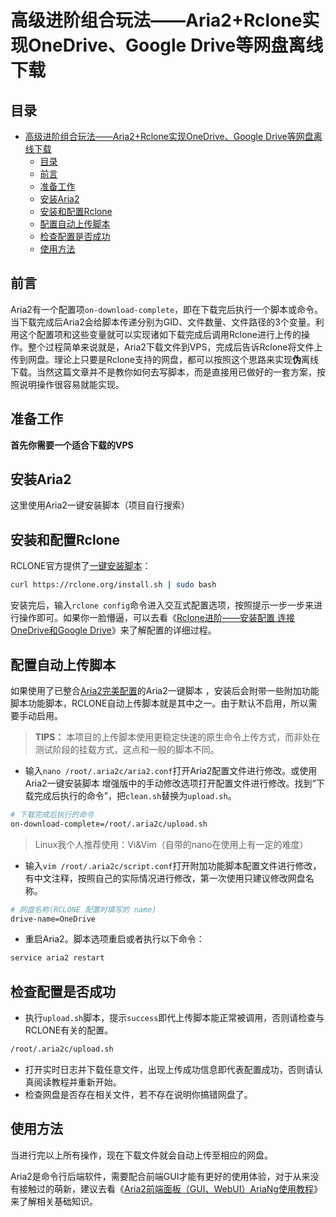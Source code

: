 # 高级进阶组合玩法——Aria2+Rclone实现OneDrive、Google Drive等网盘离线下载

## 目录

- [高级进阶组合玩法——Aria2+Rclone实现OneDrive、Google Drive等网盘离线下载](#高级进阶组合玩法aria2rclone实现onedrivegoogle-drive等网盘离线下载)
  - [目录](#目录)
  - [前言](#前言)
  - [准备工作](#准备工作)
  - [安装Aria2](#安装aria2)
  - [安装和配置Rclone](#安装和配置rclone)
  - [配置自动上传脚本](#配置自动上传脚本)
  - [检查配置是否成功](#检查配置是否成功)
  - [使用方法](#使用方法)

## 前言

Aria2有一个配置项`on-download-complete`，即在下载完后执行一个脚本或命令。当下载完成后Aria2会给脚本传递分别为GID、文件数量、文件路径的3个变量。利用这个配置项和这些变量就可以实现诸如下载完成后调用Rclone进行上传的操作。整个过程简单来说就是，Aria2下载文件到VPS，完成后告诉Rclone将文件上传到网盘。理论上只要是Rclone支持的网盘，都可以按照这个思路来实现**伪**离线下载。当然这篇文章并不是教你如何去写脚本，而是直接用已做好的一套方案，按照说明操作很容易就能实现。

## 准备工作

**首先你需要一个适合下载的VPS**

## 安装Aria2

这里使用Aria2一键安装脚本（项目自行搜索）

## 安装和配置Rclone

RCLONE官方提供了[一键安装脚本](https://rclone.org/install/#script-installati)：

```sh
curl https://rclone.org/install.sh | sudo bash
```

安装完后，输入`rclone config`命令进入交互式配置选项，按照提示一步一步来进行操作即可。如果你一脸懵逼，可以去看《[Rclone进阶——安装配置 连接OneDrive和Google Drive](https://github.com/mayjack0312/my-blog/blob/main/Rclone%E8%BF%9B%E9%98%B6%E2%80%94%E2%80%94%E5%AE%89%E8%A3%85%E9%85%8D%E7%BD%AE%20%E8%BF%9E%E6%8E%A5OneDrive%E5%92%8CGoogle%20Drive.md)》来了解配置的详细过程。

## 配置自动上传脚本

如果使用了已整合[Aria2完美配置](https://github.com/mayjack0312/aria2.conf)的Aria2一键脚本 ，安装后会附带一些附加功能脚本功能脚本，RCLONE自动上传脚本就是其中之一。由于默认不启用，所以需要手动启用。

> **TIPS：** 本项目的上传脚本使用更稳定快速的原生命令上传方式，而非处在测试阶段的挂载方式，这点和一般的脚本不同。

- 输入`nano /root/.aria2c/aria2.conf`打开Aria2配置文件进行修改。或使用Aria2一键安装脚本 增强版中的手动修改选项打开配置文件进行修改。找到“下载完成后执行的命令”，把`clean.sh`替换为`upload.sh`。

```sh
# 下载完成后执行的命令
on-download-complete=/root/.aria2c/upload.sh
```

> Linux我个人推荐使用：Vi&Vim（自带的nano在使用上有一定的难度）

- 输入`vim /root/.aria2c/script.conf`打开附加功能脚本配置文件进行修改，有中文注释，按照自己的实际情况进行修改，第一次使用只建议修改网盘名称。

```sh
# 网盘名称(RCLONE 配置时填写的 name)
drive-name=OneDrive
```

- 重启Aria2。脚本选项重启或者执行以下命令：

```sh
service aria2 restart
```

## 检查配置是否成功

- 执行`upload.sh`脚本，提示`success`即代上传脚本能正常被调用，否则请检查与RCLONE有关的配置。

```sh
/root/.aria2c/upload.sh
```

- 打开实时日志并下载任意文件，出现上传成功信息即代表配置成功，否则请认真阅读教程并重新开始。
- 检查网盘是否存在相关文件，若不存在说明你搞错网盘了。

## 使用方法

当进行完以上所有操作，现在下载文件就会自动上传至相应的网盘。

Aria2是命令行后端软件，需要配合前端GUI才能有更好的使用体验，对于从来没有接触过的萌新，建议去看《[Aria2前端面板（GUI、WebUI）AriaNg使用教程](https://github.com/mayjack0312/my-blog/blob/main/Aria2%E5%89%8D%E7%AB%AF%E9%9D%A2%E6%9D%BF%EF%BC%88GUI%E3%80%81WebUI%EF%BC%89AriaNg%E4%BD%BF%E7%94%A8%E6%95%99%E7%A8%8B.md)》来了解相关基础知识。
